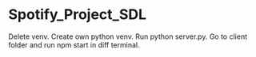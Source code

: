 # Spotify_Project_SDL

Delete venv. Create own python venv.
Run python server.py.
Go to client folder and run npm start in diff terminal.
